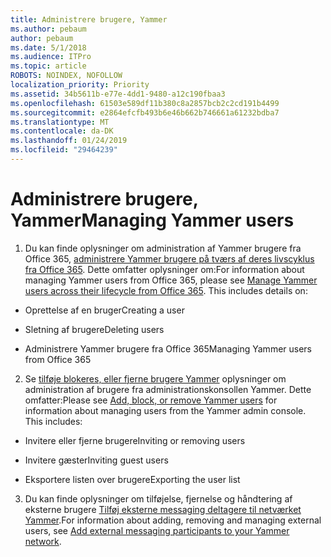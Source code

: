 ```yaml
---
title: Administrere brugere, Yammer
ms.author: pebaum
author: pebaum
ms.date: 5/1/2018
ms.audience: ITPro
ms.topic: article
ROBOTS: NOINDEX, NOFOLLOW
localization_priority: Priority
ms.assetid: 34b5611b-e77e-4dd1-9480-a12c190fbaa3
ms.openlocfilehash: 61503e589df11b380c8a2857bcb2c2cd191b4499
ms.sourcegitcommit: e2864efcfb493b6e46b662b746661a61232bdba7
ms.translationtype: MT
ms.contentlocale: da-DK
ms.lasthandoff: 01/24/2019
ms.locfileid: "29464239"
---
```

# <a name="managing-yammer-users"></a><span data-ttu-id="597f0-102">Administrere brugere, Yammer</span><span class="sxs-lookup"><span data-stu-id="597f0-102">Managing Yammer users</span></span>

1. <span data-ttu-id="597f0-p101">Du kan finde oplysninger om administration af Yammer brugere fra Office 365, [administrere Yammer brugere på tværs af deres livscyklus fra Office 365](https://support.office.com/article/6c4c8fff-6444-404a-bffc-f9da0bcc3039). Dette omfatter oplysninger om:</span><span class="sxs-lookup"><span data-stu-id="597f0-p101">For information about managing Yammer users from Office 365, please see [Manage Yammer users across their lifecycle from Office 365](https://support.office.com/article/6c4c8fff-6444-404a-bffc-f9da0bcc3039). This includes details on:</span></span>
    
  - <span data-ttu-id="597f0-105">Oprettelse af en bruger</span><span class="sxs-lookup"><span data-stu-id="597f0-105">Creating a user</span></span>
    
  - <span data-ttu-id="597f0-106">Sletning af brugere</span><span class="sxs-lookup"><span data-stu-id="597f0-106">Deleting users</span></span>
    
  - <span data-ttu-id="597f0-107">Administrere Yammer brugere fra Office 365</span><span class="sxs-lookup"><span data-stu-id="597f0-107">Managing Yammer users from Office 365</span></span>
    
2. <span data-ttu-id="597f0-p102">Se [tilføje blokeres, eller fjerne brugere Yammer](http://alchemyportal.azurewebsites.net/Rule/ManageYammer%20users%20across%20their%20lifecycle%20from%20Office%20365) oplysninger om administration af brugere fra administrationskonsollen Yammer. Dette omfatter:</span><span class="sxs-lookup"><span data-stu-id="597f0-p102">Please see [Add, block, or remove Yammer users](http://alchemyportal.azurewebsites.net/Rule/ManageYammer%20users%20across%20their%20lifecycle%20from%20Office%20365) for information about managing users from the Yammer admin console. This includes:</span></span> 
    
  - <span data-ttu-id="597f0-110">Invitere eller fjerne brugere</span><span class="sxs-lookup"><span data-stu-id="597f0-110">Inviting or removing users</span></span>
    
  - <span data-ttu-id="597f0-111">Invitere gæster</span><span class="sxs-lookup"><span data-stu-id="597f0-111">Inviting guest users</span></span>
    
  - <span data-ttu-id="597f0-112">Eksportere listen over brugere</span><span class="sxs-lookup"><span data-stu-id="597f0-112">Exporting the user list</span></span>
    
3. <span data-ttu-id="597f0-113">Du kan finde oplysninger om tilføjelse, fjernelse og håndtering af eksterne brugere [Tilføj eksterne messaging deltagere til netværket Yammer](https://support.office.com/article/423653bb-86b2-4eac-9d7e-dca121f7c16c).</span><span class="sxs-lookup"><span data-stu-id="597f0-113">For information about adding, removing and managing external users, see [Add external messaging participants to your Yammer network](https://support.office.com/article/423653bb-86b2-4eac-9d7e-dca121f7c16c).</span></span>
    

